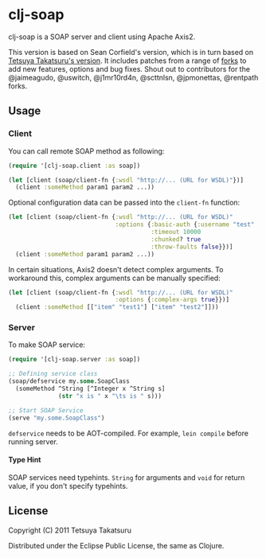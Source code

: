 # clj-soap

clj-soap is a SOAP server and client using Apache Axis2.

This version is based on Sean Corfield's version, which is in turn based on
[Tetsuya Takatsuru's version](https://bitbucket.org/taka2ru/clj-soap). It
includes patches from a range of
[forks](https://github.com/seancorfield/clj-soap/network) to add new
features, options and bug fixes. Shout out to contributors for the
@jaimeagudo, @uswitch, @j1mr10rd4n, @scttnlsn, @jpmonettas, @rentpath forks.

## Usage

### Client

You can call remote SOAP method as following:
```clojure
(require '[clj-soap.client :as soap])

(let [client (soap/client-fn {:wsdl "http://... (URL for WSDL)"})]
  (client :someMethod param1 param2 ...))
```

Optional configuration data can be passed into the `client-fn` function:

```clojure
(let [client (soap/client-fn {:wsdl "http://... (URL for WSDL)"
                              :options {:basic-auth {:username "test" :password "test"}
                                        :timeout 10000
                                        :chunked? true
                                        :throw-faults false}})]
  (client :someMethod param1 param2 ...))
```

In certain situations, Axis2 doesn't detect complex arguments. To workaround this,
complex arguments can be manually specified:

```clojure
(let [client (soap/client-fn {:wsdl "http://... (URL for WSDL)"
                              :options {:complex-args true}})]
  (client :someMethod [["item" "test1"] ["item" "test2"]]))
```

### Server

To make SOAP service:
```clojure
(require '[clj-soap.server :as soap])

;; Defining service class
(soap/defservice my.some.SoapClass
  (someMethod ^String [^Integer x ^String s]
              (str "x is " x "\ts is " s)))

;; Start SOAP Service
(serve "my.some.SoapClass")
```
`defservice` needs to be AOT-compiled.
For example, `lein compile` before running server.

#### Type Hint

SOAP services need typehints.
`String` for arguments and `void` for return value,
if you don't specify typehints.

## License

Copyright (C) 2011 Tetsuya Takatsuru

Distributed under the Eclipse Public License, the same as Clojure.

